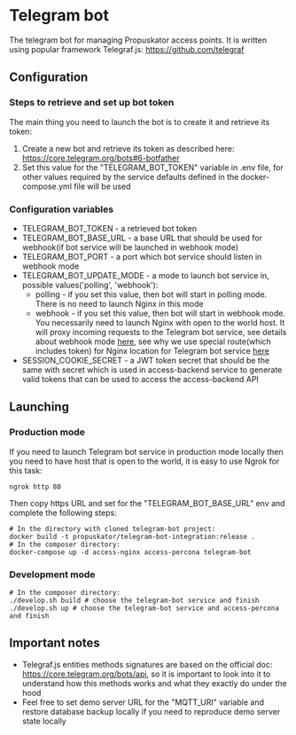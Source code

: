 # Telegram bot

The telegram bot for managing Propuskator access points. It is written using popular framework Telegraf.js: 
https://github.com/telegraf

## Configuration

### Steps to retrieve and set up bot token

The main thing you need to launch the bot is to create it and retrieve its token:
1) Create a new bot and retrieve its token as described here: https://core.telegram.org/bots#6-botfather
2) Set this value for the "TELEGRAM_BOT_TOKEN" variable in .env file, for other values required by the service defaults
defined in the docker-compose.yml file will be used

### Configuration variables

- TELEGRAM_BOT_TOKEN - a retrieved bot token
- TELEGRAM_BOT_BASE_URL - a base URL that should be used for webhook(if bot service will be launched in webhook mode)
- TELEGRAM_BOT_PORT - a port which bot service should listen in webhook mode
- TELEGRAM_BOT_UPDATE_MODE - a mode to launch bot service in, possible values('polling', 'webhook'):
    - polling - if you set this value, then bot will start in polling mode. There is no need to launch Nginx in this
    mode
    - webhook - if you set this value, then bot will start in webhook mode. You necessarily need to launch Nginx
    with open to the world host. It will proxy incoming requests to the Telegram bot service,
    see details about webhook mode [here](https://core.telegram.org/bots/webhooks), see why we use special
    route(which includes token) for Nginx location for Telegram bot service
    [here](https://core.telegram.org/bots/api#setwebhook)
- SESSION_COOKIE_SECRET - a JWT token secret that should be the same with secret which is used in access-backend service 
to generate valid tokens that can be used to access the access-backend API

## Launching

### Production mode

If you need to launch Telegram bot service in production mode locally then you need to have host that is open to the 
world, it is easy to use Ngrok for this task:
```shell
ngrok http 80
```

Then copy https URL and set for the "TELEGRAM_BOT_BASE_URL" env and complete the following steps:

```shell
# In the directory with cloned telegram-bot project:
docker build -t propuskator/telegram-bot-integration:release .
# In the composer directory:
docker-compose up -d access-nginx access-percona telegram-bot
```

### Development mode

```shell
# In the composer directory:
./develop.sh build # choose the telegram-bot service and finish
./develop.sh up # choose the telegram-bot service and access-percona and finish
```

## Important notes

- Telegraf.js entities methods signatures are based on the official doc: https://core.telegram.org/bots/api, so it is
important to look into it to understand how this methods works and what they exactly do under the hood
- Feel free to set demo server URL for the "MQTT_URI" variable and restore database backup locally if you need to
reproduce demo server state locally